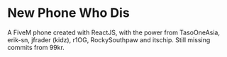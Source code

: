 # New Phone Who Dis

A FiveM phone created with ReactJS, with the power from TasoOneAsia, erik-sn, jfrader (kidz), r1OG, RockySouthpaw and itschip. Still missing commits from 99kr.
